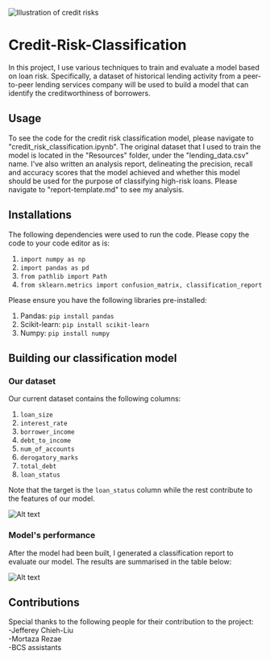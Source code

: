 ![Illustration of credit risks](https://user-images.githubusercontent.com/67468718/149666189-fbae54b6-b123-4905-8348-e59ec94cdb1c.png)
# Credit-Risk-Classification
In this project, I use various techniques to train and evaluate a model based on loan risk. Specifically, a dataset of historical lending activity from a peer-to-peer lending services company will be used to build a model that can identify the creditworthiness of borrowers.

## Usage
To see the code for the credit risk classification model, please navigate to "credit_risk_classification.ipynb". The original dataset that I used to train the model is located in the "Resources" folder, under the "lending_data.csv" name. I've also written an analysis report, delineating the precision, recall and accuracy scores that the model achieved and whether this model should be used for the purpose of 
classifying high-risk loans. Please navigate to "report-template.md" to see my analysis. 

## Installations
The following dependencies were used to run the code. Please copy the code to your code editor as is:
1. `import numpy as np`
2. `import pandas as pd`
3. `from pathlib import Path`
4. `from sklearn.metrics import confusion_matrix, classification_report`

Please ensure you have the following libraries pre-installed:
1. Pandas: `pip install pandas`
2. Scikit-learn: `pip install scikit-learn`
3. Numpy: `pip install numpy`

## Building our classification model
### Our dataset
Our current dataset contains the following columns:
1. `loan_size`	
2. `interest_rate`	
3. `borrower_income`
4. `debt_to_income`	
5. `num_of_accounts`	
6. `derogatory_marks`	
7. `total_debt`	
8. `loan_status`

Note that the target is the `loan_status` column while the rest contribute to the features of our model.

![Alt text](<Screenshot 2023-12-17 at 11.09.07 pm.png>)

### Model's performance
After the model had been built, I generated a classification report to evaluate our model. The results are summarised in the table below:

![Alt text](<Screenshot 2023-12-17 at 11.11.24 pm.png>)

## Contributions
Special thanks to the following people for their contribution to the project:\
-Jefferey Chieh-Liu\
-Mortaza Rezae\
-BCS assistants